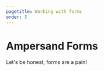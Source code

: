```yaml
---
pagetitle: Working with forms
order: 5
---
```


# Ampersand Forms

Let's be honest, forms are a pain!

